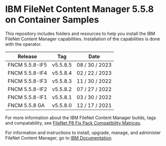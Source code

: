 # IBM FileNet Content Manager 5.5.8 on Container Samples

This repository includes folders and resources to help you install the IBM FileNet Content Manager capabilities. Installation of the capabilities is done with the  operator. 

| Release        | Tag      | Date           |
|----------------|----------|----------------|
| FNCM 5.5.8-IF5 | v5.5.8.5 | 08 / 30 / 2023 |
| FNCM 5.5.8-IF4 | v5.5.8.4 | 02 / 22 / 2023 |
| FNCM 5.5.8-IF3 | v5.5.8.3 | 11 / 30 / 2022 |
| FNCM 5.5.8-IF2 | v5.5.8.2 | 07 / 27 / 2022 |
| FNCM 5.5.8-IF1 | v5.5.8.1 | 03 / 30 / 2022 |
| FNCM 5.5.8 GA  | v5.5.8.0 | 12 / 17 / 2021 |

For more information about the IBM FileNet Content Manager builds, tags and compatability, see [FileNet P8 Fix Pack Compatibility Matrices](https://www.ibm.com/support/pages/filenet-p8-fix-pack-compatibility-matrices).

For information and instructions to install, upgrade, manage, and administer FileNet Content Manager, go to [IBM Documentation](https://www.ibm.com/support/knowledgecenter/SSNW2F_5.5.0/com.ibm.p8.containers.doc/containers.htm).
